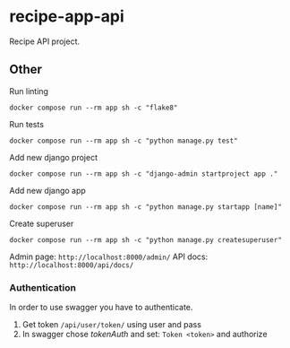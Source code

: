 # recipe-app-api

Recipe API project.

## Other

Run linting

```
docker compose run --rm app sh -c "flake8"
```

Run tests

```
docker compose run --rm app sh -c "python manage.py test"
```

Add new django project

```
docker compose run --rm app sh -c "django-admin startproject app ."
```

Add new django app

```
docker compose run --rm app sh -c "python manage.py startapp [name]"
```

Create superuser

```
docker compose run --rm app sh -c "python manage.py createsuperuser"
```

Admin page: `http://localhost:8000/admin/`
API docs: `http://localhost:8000/api/docs/`

### Authentication

In order to use swagger you have to authenticate.

1. Get token `/api/user/token/` using user and pass
2. In swagger chose _tokenAuth_ and set: `Token <token>` and authorize
